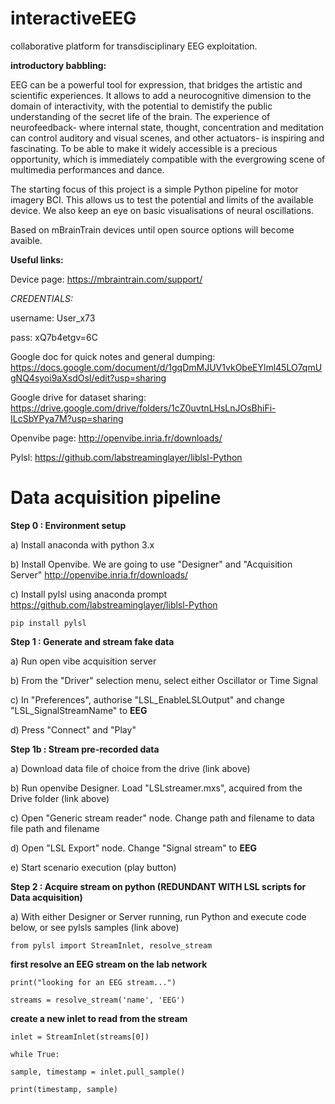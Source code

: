 # interactiveEEG
collaborative platform for transdisciplinary EEG exploitation. 

**introductory babbling:**

EEG can be a powerful tool for expression, that bridges the artistic and scientific experiences. 
It allows to add a neurocognitive dimension to the domain of interactivity, with the potential to demistify the public understanding of the secret life of the brain. 
The experience of neurofeedback- where internal state, thought, concentration and meditation can control auditory and visual scenes, and other actuators- is inspiring and fascinating. To be able to make it widely accessible is a precious opportunity, which is immediately compatible with the evergrowing scene of multimedia performances and dance.

The starting focus of this project is a simple Python pipeline for motor imagery BCI. This allows us to test the potential and limits of the available device. We also keep an eye on basic visualisations of neural oscillations.

Based on mBrainTrain devices until open source options will become avaible.

**Useful links:**

Device page: https://mbraintrain.com/support/

*CREDENTIALS:*

username: User_x73

pass: xQ7b4etgv=6C


Google doc for quick notes and general dumping: https://docs.google.com/document/d/1gqDmMJUV1vkObeEYlml45LO7qmUgNQ4syoi9aXsdOsI/edit?usp=sharing

Google drive for dataset sharing: https://drive.google.com/drive/folders/1cZ0uvtnLHsLnJOsBhiFi-ILcSbYPya7M?usp=sharing

Openvibe page: http://openvibe.inria.fr/downloads/

Pylsl: https://github.com/labstreaminglayer/liblsl-Python

# Data acquisition pipeline

**Step 0 : Environment setup**

a) Install anaconda with python 3.x

b) Install Openvibe. We are going to use "Designer" and "Acquisition Server" http://openvibe.inria.fr/downloads/

c) Install pylsl using anaconda prompt https://github.com/labstreaminglayer/liblsl-Python

`pip install pylsl`

**Step 1 : Generate and stream fake data**

a) Run open vibe acquisition server

b) From the "Driver" selection menu, select either Oscillator or Time Signal

c) In "Preferences", authorise "LSL_EnableLSLOutput" and change "LSL_SignalStreamName" to **EEG**

d) Press "Connect" and "Play"

**Step 1b : Stream pre-recorded data**

a) Download data file of choice from the drive (link above)

b) Run openvibe Designer. Load "LSLstreamer.mxs", acquired from the Drive folder (link above)

c) Open "Generic stream reader" node. Change path and filename to data file path and filename

d) Open "LSL Export" node. Change "Signal stream" to **EEG**

e) Start scenario execution (play button)


**Step 2 : Acquire stream on python (REDUNDANT WITH LSL scripts for Data acquisition)** 

 a) With either Designer or Server running, run Python and execute code below, or see pylsls samples (link above)


`from pylsl import StreamInlet, resolve_stream`

**first resolve an EEG stream on the lab network**

`print("looking for an EEG stream...")`

`streams = resolve_stream('name', 'EEG')`

**create a new inlet to read from the stream**

`inlet = StreamInlet(streams[0])`

`while True:`
    
   `sample, timestamp = inlet.pull_sample()`
   
   `print(timestamp, sample)`
   
   




